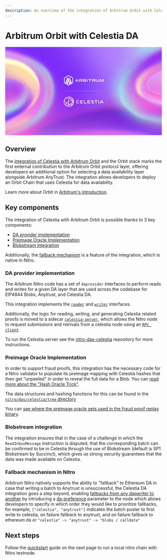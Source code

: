 ```yaml
---
description: An overview of the integration of Arbitrum Orbit with Celestia, detailing the key features and benefits, including the fallback mechanism to Anytrust and Ethereum.
---
```


# Arbitrum Orbit with Celestia DA

![Celestia_Arbitrum](/img/Celestia-Arbitrum.png)

## Overview

The
[integration of Celestia with Arbitrum Orbit](https://blog.celestia.org/celestia-is-first-modular-data-availability-network-to-integrate-with-arbitrum-orbit/)
and the Orbit stack marks the first external contribution to the Arbitrum
Orbit protocol layer, offering developers an additional option for selecting
a data availability layer alongside Arbitrum AnyTrust. The integration allows
developers to deploy an Orbit Chain that uses Celestia for data availability.

Learn more about Orbit in [Arbitrum's introduction](https://docs.arbitrum.io/launch-orbit-chain/orbit-gentle-introduction).

## Key components

The integration of Celestia with Arbitrum Orbit is possible thanks to 3 key components:

- [DA provider implementation](#da-provider-implementation)
- [Preimage Oracle Implementation](#preimage-oracle-implementation)
- [Blobstream integration](#blobstream-integration)

Additionally, the [fallback mechanism](#fallback-mechanism-in-nitro) is a feature of the integration, which is native in Nitro.

### DA provider implementation

The Arbitrum Nitro code has a set of `daprovider` interfaces to perform reads and writes for a given DA layer that are used across the codebase for EIP4844 Blobs, Anytrust, and Celestia DA.

This integration implements the [`reader`](https://github.com/celestiaorg/nitro/blob/v3.5.2/das/celestia/types/reader.go) and [`writer`](https://github.com/celestiaorg/nitro/blob/v3.5.2/das/celestia/types/writer.go) interfaces.

Additionally, the logic for reading, writing, and generating Celestia related proofs is moved to a sidecar [`celestia-server`](https://github.com/celestiaorg/nitro-das-celestia), which allows the Nitro node to request submissions and retrivals from a celestia node using an [`RPC client`](https://github.com/celestiaorg/nitro/blob/v3.5.2/das/celestia/celestiaDasRpcClient.go).

To run the Celestia server see the [nitro-das-celestia](https://github.com/celestiaorg/nitro-das-celestia) repository for more instructions.

### Preimage Oracle Implementation

In order to support fraud proofs, this integration has the necessary code for a Nitro validator to populate its preimage mapping with Celestia hashes that then get "unpeeled" in order to reveal the full data for a Blob. You can
[read more about the "Hash Oracle Trick"](https://docs.arbitrum.io/inside-arbitrum-nitro/#readpreimage-and-the-hash-oracle-trick).

The data structures and hashing functions for this can be found in the [`nitro/das/celestia/tree` directory](https://github.com/celestiaorg/nitro/tree/v3.5.2/das/celestia/tree)

You can [see where the preimage oracle gets used in the fraud proof replay binary](https://github.com/celestiaorg/nitro/blob/v3.5.2/cmd/replay/main.go#L163-L274).

### Blobstream integration

The integration ensures that in the case of a challenge in which the `ReadInboxMessage` instruction is disputed, that the corresponding batch can be confirmed to be in Celestia through the use of Blobstream (default is SP1 Blobstream by Succinct), which gives us strong security guarantees that the data was made available on Celestia.

### Fallback mechanism in Nitro

Arbitrum Nitro natively supports the ability to "fallback" to Ethereum DA in case that writing a batch to Anytrust is unsuccessful, the Celestia DA integration goes a step beyond, enabling [fallbacks from any dapwriter to another](https://github.com/celestiaorg/nitro/blob/v3.5.2/arbnode/batch_poster.go#L1419-L1451) by introducing a [da-preference](https://github.com/celestiaorg/nitro/blob/v3.5.2/arbnode/node.go#L106) parameter to the node which allows developers to specify in which order they would like to prioritize fallbacks, for example, `["celestia", "anytrust"]` indicates the batch poster to first write to celestia, on failure fallback to anytrust, and on failure fallback to ethereum da or `"celestia" -> "anytrust" -> "blobs / calldata"`

## Next steps

Follow the [quickstart](/how-to-guides/nitro-local.md) guide on the next page to run a local nitro chain with Nitro testnode.
